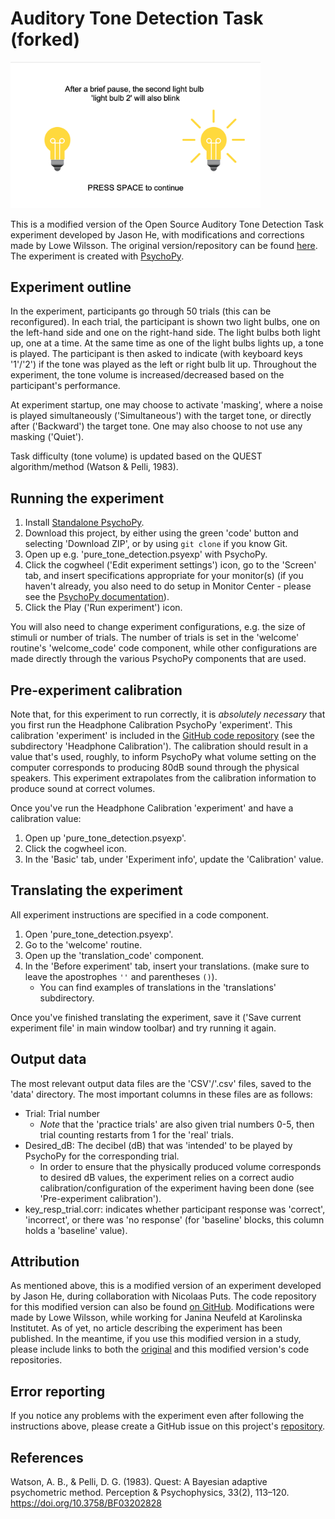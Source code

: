 # Auditory Tone Detection Task (forked)
 <img width="400px" src="example_images/atdt_intro_ex.png">

This is a modified version of the Open Source Auditory Tone Detection Task experiment developed by Jason He, with modifications and corrections made by Lowe Wilsson. The original version/repository can be found [here](https://github.com/HeJasonL/Open-source-Auditory-Tone-Detection-Task). The experiment is created with [PsychoPy](https://psychopy.org/).

## Experiment outline
In the experiment, participants go through 50 trials (this can be reconfigured). In each trial, the participant is shown two light bulbs, one on the left-hand side and one on the right-hand side. The light bulbs both light up, one at a time. At the same time as one of the light bulbs lights up, a tone is played. The participant is then asked to indicate (with keyboard keys '1'/'2') if the tone was played as the left or right bulb lit up. Throughout the experiment, the tone volume is increased/decreased based on the participant's performance.

At experiment startup, one may choose to activate 'masking', where a noise is played simultaneously ('Simultaneous') with the target tone, or directly after ('Backward') the target tone. One may also choose to not use any masking ('Quiet').

Task difficulty (tone volume) is updated based on the QUEST algorithm/method (Watson & Pelli, 1983).

## Running the experiment
1. Install [Standalone PsychoPy](https://www.psychopy.org/download.html).
2. Download this project, by either using the green 'code' button and selecting 'Download ZIP', or by using `git clone` if you know Git.
3. Open up e.g. 'pure_tone_detection.psyexp' with PsychoPy.
4. Click the cogwheel ('Edit experiment settings') icon, go to the 'Screen' tab, and insert specifications appropriate for your monitor(s) (if you haven't already, you also need to do setup in Monitor Center - please see the [PsychoPy documentation](https://www.psychopy.org/)).
5. Click the Play ('Run experiment') icon.

You will also need to change experiment configurations, e.g. the size of stimuli or number of trials. The number of trials is set in the 'welcome' routine's 'welcome_code' code component, while other configurations are made directly through the various PsychoPy components that are used.

## Pre-experiment calibration
Note that, for this experiment to run correctly, it is _absolutely necessary_ that you first run the Headphone Calibration PsychoPy 'experiment'. This calibration 'experiment' is included in the [GitHub code repository](https://github.com/AnonZebra/Open-source-Auditory-Tone-Detection-Task) (see the subdirectory 'Headphone Calibration'). The calibration should result in a value that's used, roughly, to inform PsychoPy what volume setting on the computer corresponds to producing 80dB sound through the physical speakers. This experiment extrapolates from the calibration information to produce sound at correct volumes.

Once you've run the Headphone Calibration 'experiment' and have a calibration value:
1. Open up 'pure_tone_detection.psyexp'.
2. Click the cogwheel icon.
3. In the 'Basic' tab, under 'Experiment info', update the 'Calibration' value.

## Translating the experiment
All experiment instructions are specified in a code component.

1. Open 'pure_tone_detection.psyexp'.
2. Go to the 'welcome' routine.
3. Open up the 'translation_code' component.
4. In the 'Before experiment' tab, insert your translations. (make sure to leave the apostrophes `''` and parentheses `()`).
    - You can find examples of translations in the 'translations' subdirectory.

Once you've finished translating the experiment, save it ('Save current experiment file' in main window toolbar) and try running it again.

## Output data
The most relevant output data files are the 'CSV'/'.csv' files, saved to the 'data' directory. The most important columns in these files are as follows:

* Trial: Trial number
    - _Note_ that the 'practice trials' are also given trial numbers 0-5, then trial counting restarts from 1 for the 'real' trials.
* Desired_dB: The decibel (dB) that was 'intended' to be played by PsychoPy for the corresponding trial.
    - In order to ensure that the physically produced volume corresponds to desired dB values, the experiment relies on a correct audio calibration/configuration of the experiment having been done (see 'Pre-experiment calibration').
* key_resp_trial.corr: indicates whether participant response was 'correct', 'incorrect', or there was 'no response' (for 'baseline' blocks, this column holds a 'baseline' value).

## Attribution
As mentioned above, this is a modified version of an experiment developed by Jason He, during collaboration with Nicolaas Puts. The code repository for this modified version can also be found [on GitHub](https://github.com/AnonZebra/Open-source-Auditory-Tone-Detection-Task). Modifications were made by Lowe Wilsson, while working for Janina Neufeld at Karolinska Institutet. As of yet, no article describing the experiment has been published. In the meantime, if you use this modified version in a study, please include links to both the [original](https://github.com/HeJasonL/Open-source-Auditory-Tone-Detection-Task) and this modified version's code repositories.

## Error reporting
If you notice any problems with the experiment even after following the instructions above, please create a GitHub issue on this project's [repository](https://github.com/AnonZebra/Open-source-Auditory-Tone-Detection-Task).

## References
Watson, A. B., & Pelli, D. G. (1983). Quest: A Bayesian adaptive psychometric method. Perception & Psychophysics, 33(2), 113–120. https://doi.org/10.3758/BF03202828
